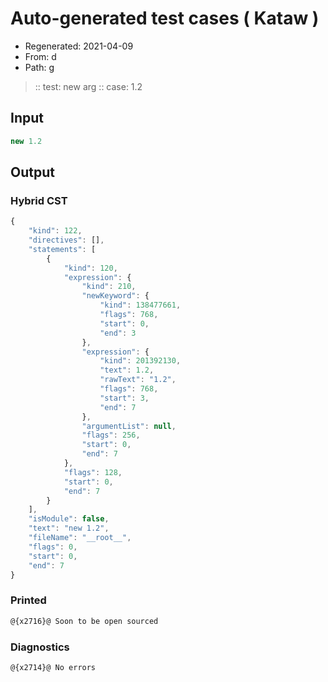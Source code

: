 # Auto-generated test cases ( Kataw )
- Regenerated: 2021-04-09
- From: d
- Path: g
> :: test: new arg
> :: case: 1.2
## Input

`````js
new 1.2
`````

## Output

### Hybrid CST

```javascript
{
    "kind": 122,
    "directives": [],
    "statements": [
        {
            "kind": 120,
            "expression": {
                "kind": 210,
                "newKeyword": {
                    "kind": 138477661,
                    "flags": 768,
                    "start": 0,
                    "end": 3
                },
                "expression": {
                    "kind": 201392130,
                    "text": 1.2,
                    "rawText": "1.2",
                    "flags": 768,
                    "start": 3,
                    "end": 7
                },
                "argumentList": null,
                "flags": 256,
                "start": 0,
                "end": 7
            },
            "flags": 128,
            "start": 0,
            "end": 7
        }
    ],
    "isModule": false,
    "text": "new 1.2",
    "fileName": "__root__",
    "flags": 0,
    "start": 0,
    "end": 7
}
```

### Printed

```javascript
@{x2716}@ Soon to be open sourced
```

### Diagnostics

```javascript
@{x2714}@ No errors
```


